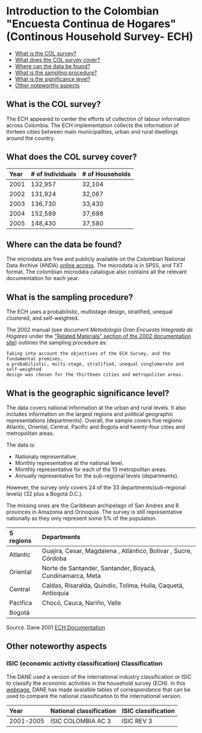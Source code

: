 
# Introduction to the Colombian "Encuesta Continua de Hogares" (Continous Household Survey- ECH)

- [What is the COL survey?](#what-is-the-COL-survey)
- [What does the COL survey cover?](#what-does-the-COL-survey-cover)
- [Where can the data be found?](#where-can-the-data-be-found)
- [What is the sampling procedure?](#what-is-the-sampling-procedure)
- [What is the significance level?](#what-is-the-geographic-significance-level)
- [Other noteworthy aspects](#other-noteworthy-aspects)

## What is the COL survey?

The ECH appeared to center the efforts of collection of labour information across Colombia. The ECH implementation collects the information of thirteen cities between main municipalities, urban and rural dwellings around the country.

## What does the COL survey cover?

| Year	| # of Individuals 	| # of Households	|
| :-------	| :--------		| :--------	 	|
| 2001	| 132,957 | 32,104 |
| 2002	| 131,924	| 32,067 |
| 2003	| 136,730	| 33,430 |
| 2004	| 152,589	| 37,698 |
| 2005	| 148,430	| 37,580 |

## Where can the data be found?

The microdata are free and publicly available on the Colombian National Data Archive (ANDA) [online access](http://microdatos.dane.gov.co/index.php/catalog/MICRODATOS/about_collection/7/1). The microdata is in SPSS, and TXT format. The colombian microdata catalogue also contains all the relevant documentation for each year. 

## What is the sampling procedure?

The ECH uses a probabilistic, multistage design, stratified, unequal clustered, and self-weighted. 

The 2002 manual (see document *Metodología Gran Encuesta Integrada de Hogares* under the ["Related Materials" section of the 2002 documentation site](https://microdatos.dane.gov.co/catalog/199/related_materials)) outlines the sampling procedure as:

    Taking into account the objectives of the ECH Survey, and the fundamental premises, 
    a probabilistic, multi-stage, stratified, unequal conglomerate and self-weighted 
    design was chosen for the thirtheen cities and metropolitan areas.

## What is the geographic significance level?

The data covers national information at the urban and rural levels. It also includes information on the largest regions and political geographic representations (departments). Overall, the sample covers five regions: Atlantic, Oriental, Central, Pacific and Bogota and twenty-four cities and metropolitan areas.

The data is:

- Nationaly representative.
- Monthly representative at the national level.
- Monthly representative for each of the 13 metropolitan areas.
- Annually representative for the sub-regional levels (departments).

However, the survey only covers 24 of the 33 departments(sub-regional levels) (32 plus a Bogotá D.C.).

The missing ones are the Caribbean archipelago of San Andres and 8 provinces in Amazonia and Orinoquia. The survey is still representative nationally as they only represent some 5% of the population.

| 5 regions	| Departments	|
| :-------	| :--------		| 
|Atlantic | Guajira, Cesar, Magdalena , Atlántico, Bolivar , Sucre, Córdoba |
| Oriental | Norte de Santander, Santander, Boyacá, Cundinamarca, Meta |
| Central| Caldas, Risaralda, Quindio, Tolima, Huila, Caquetá, Antioquia |
| Pacifica | Chocó, Cauca, Nariño, Valle | 
| Bogotá |  | 

Source. Dane 2001 [ECH Documentation](https://microdatos.dane.gov.co//catalog/199/download/3115/Metodologia_encuesta_continua_de_hogares.pdf)

## Other noteworthy aspects

###  ISIC (economic activity classification) Classification

The DANE used a version of the international industry classification or ISIC  to classify the economic activities in the household survey (ECH). In this [webpage](https://www.dane.gov.co/files/sen/nomenclatura/tablasCorrelativas/CIIU3ACvsCIIU3Internal.pdf), DANE has made avaialble tables of correspondance that can be used to compare the national classificaiton to the international version. 

| Year	| National classification| ISIC classification	|
| :-------	| :--------		| :--------		| 
|2001-2005| ISIC COLOMBIA AC 3 | ISIC REV 3 |


